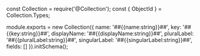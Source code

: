 const Collection = require('@Collection');
const { ObjectId } = Collection.Types;

module.exports = new Collection({
    name: '##{{name:string}}##',
    key: '##{{key:string}}##',
    displayName: '##{{displayName:string}}##',
    pluralLabel: '##{{pluralLabel:string}}##',
    singularLabel: '##{{singularLabel:string}}##',
    fields: []
}).initSchema();
